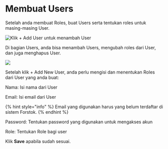 # Membuat Users

Setelah anda membuat Roles, buat Users serta tentukan roles untuk masing-masing User.

![Klik + Add User untuk menambah User](../../../.gitbook/assets/1\_users.jpg)

Di bagian Users, anda bisa menambah Users, mengubah roles dari User, dan juga menghapus User.

![](../../../.gitbook/assets/2\_users.jpg)

Setelah klik + Add New User, anda perlu mengisi dan menentukan Roles dari User yang anda buat:

Nama: Isi nama dari User

Email: Isi email dari User

{% hint style="info" %}
Email yang digunakan harus yang belum terdaftar di sistem Forstok.
{% endhint %}

Password: Tentukan password yang digunakan untuk mengakses akun

Role: Tentukan Role bagi user

Klik **Save** apabila sudah sesuai.
